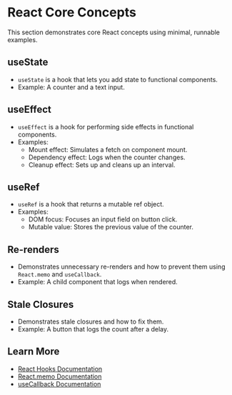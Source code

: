 # React Core Concepts

This section demonstrates core React concepts using minimal, runnable examples.

## useState
- `useState` is a hook that lets you add state to functional components.
- Example: A counter and a text input.

## useEffect
- `useEffect` is a hook for performing side effects in functional components.
- Examples:
  - Mount effect: Simulates a fetch on component mount.
  - Dependency effect: Logs when the counter changes.
  - Cleanup effect: Sets up and cleans up an interval.

## useRef
- `useRef` is a hook that returns a mutable ref object.
- Examples:
  - DOM focus: Focuses an input field on button click.
  - Mutable value: Stores the previous value of the counter.

## Re-renders
- Demonstrates unnecessary re-renders and how to prevent them using `React.memo` and `useCallback`.
- Example: A child component that logs when rendered.

## Stale Closures
- Demonstrates stale closures and how to fix them.
- Example: A button that logs the count after a delay.

## Learn More
- [React Hooks Documentation](https://reactjs.org/docs/hooks-intro.html)
- [React.memo Documentation](https://reactjs.org/docs/react-api.html#reactmemo)
- [useCallback Documentation](https://reactjs.org/docs/hooks-reference.html#usecallback) 